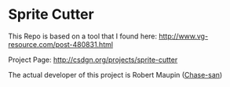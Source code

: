 # Sprite Cutter

This Repo is based on a tool that I found here: http://www.vg-resource.com/post-480831.html

Project Page: http://csdgn.org/projects/sprite-cutter

The actual developer of this project is Robert Maupin ([Chase-san](https://github.com/Chase-san))
